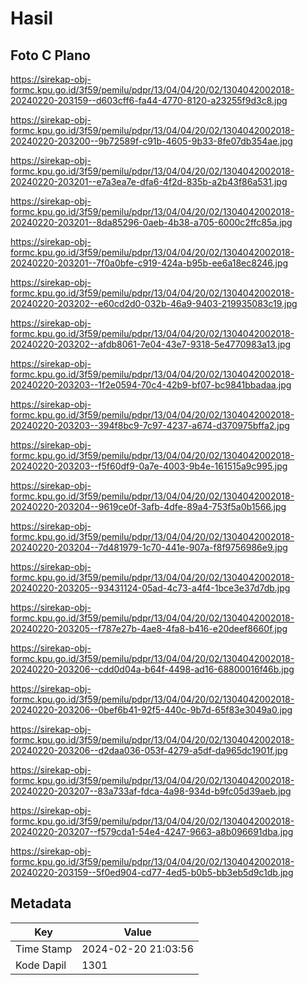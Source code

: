 # Hasil

## Foto C Plano

https://sirekap-obj-formc.kpu.go.id/3f59/pemilu/pdpr/13/04/04/20/02/1304042002018-20240220-203159--d603cff6-fa44-4770-8120-a23255f9d3c8.jpg

https://sirekap-obj-formc.kpu.go.id/3f59/pemilu/pdpr/13/04/04/20/02/1304042002018-20240220-203200--9b72589f-c91b-4605-9b33-8fe07db354ae.jpg

https://sirekap-obj-formc.kpu.go.id/3f59/pemilu/pdpr/13/04/04/20/02/1304042002018-20240220-203201--e7a3ea7e-dfa6-4f2d-835b-a2b43f86a531.jpg

https://sirekap-obj-formc.kpu.go.id/3f59/pemilu/pdpr/13/04/04/20/02/1304042002018-20240220-203201--8da85296-0aeb-4b38-a705-6000c2ffc85a.jpg

https://sirekap-obj-formc.kpu.go.id/3f59/pemilu/pdpr/13/04/04/20/02/1304042002018-20240220-203201--7f0a0bfe-c919-424a-b95b-ee6a18ec8246.jpg

https://sirekap-obj-formc.kpu.go.id/3f59/pemilu/pdpr/13/04/04/20/02/1304042002018-20240220-203202--e60cd2d0-032b-46a9-9403-219935083c19.jpg

https://sirekap-obj-formc.kpu.go.id/3f59/pemilu/pdpr/13/04/04/20/02/1304042002018-20240220-203202--afdb8061-7e04-43e7-9318-5e4770983a13.jpg

https://sirekap-obj-formc.kpu.go.id/3f59/pemilu/pdpr/13/04/04/20/02/1304042002018-20240220-203203--1f2e0594-70c4-42b9-bf07-bc9841bbadaa.jpg

https://sirekap-obj-formc.kpu.go.id/3f59/pemilu/pdpr/13/04/04/20/02/1304042002018-20240220-203203--394f8bc9-7c97-4237-a674-d370975bffa2.jpg

https://sirekap-obj-formc.kpu.go.id/3f59/pemilu/pdpr/13/04/04/20/02/1304042002018-20240220-203203--f5f60df9-0a7e-4003-9b4e-161515a9c995.jpg

https://sirekap-obj-formc.kpu.go.id/3f59/pemilu/pdpr/13/04/04/20/02/1304042002018-20240220-203204--9619ce0f-3afb-4dfe-89a4-753f5a0b1566.jpg

https://sirekap-obj-formc.kpu.go.id/3f59/pemilu/pdpr/13/04/04/20/02/1304042002018-20240220-203204--7d481979-1c70-441e-907a-f8f9756986e9.jpg

https://sirekap-obj-formc.kpu.go.id/3f59/pemilu/pdpr/13/04/04/20/02/1304042002018-20240220-203205--93431124-05ad-4c73-a4f4-1bce3e37d7db.jpg

https://sirekap-obj-formc.kpu.go.id/3f59/pemilu/pdpr/13/04/04/20/02/1304042002018-20240220-203205--f787e27b-4ae8-4fa8-b416-e20deef8660f.jpg

https://sirekap-obj-formc.kpu.go.id/3f59/pemilu/pdpr/13/04/04/20/02/1304042002018-20240220-203206--cdd0d04a-b64f-4498-ad16-68800016f46b.jpg

https://sirekap-obj-formc.kpu.go.id/3f59/pemilu/pdpr/13/04/04/20/02/1304042002018-20240220-203206--0bef6b41-92f5-440c-9b7d-65f83e3049a0.jpg

https://sirekap-obj-formc.kpu.go.id/3f59/pemilu/pdpr/13/04/04/20/02/1304042002018-20240220-203206--d2daa036-053f-4279-a5df-da965dc1901f.jpg

https://sirekap-obj-formc.kpu.go.id/3f59/pemilu/pdpr/13/04/04/20/02/1304042002018-20240220-203207--83a733af-fdca-4a98-934d-b9fc05d39aeb.jpg

https://sirekap-obj-formc.kpu.go.id/3f59/pemilu/pdpr/13/04/04/20/02/1304042002018-20240220-203207--f579cda1-54e4-4247-9663-a8b096691dba.jpg

https://sirekap-obj-formc.kpu.go.id/3f59/pemilu/pdpr/13/04/04/20/02/1304042002018-20240220-203159--5f0ed904-cd77-4ed5-b0b5-bb3eb5d9c1db.jpg


## Metadata

| Key        | Value               |
| ---------- | ------------------- |
| Time Stamp | 2024-02-20 21:03:56 |
| Kode Dapil | 1301                |



